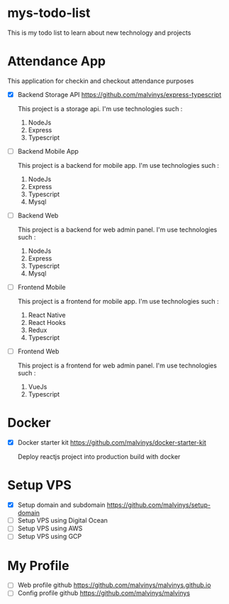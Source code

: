 # mys-todo-list

This is my todo list to learn about new technology and projects

# Attendance App

This application for checkin and checkout attendance purposes

- [x] Backend Storage API https://github.com/malvinys/express-typescript
  <p>This project is a storage api. I'm use technologies such : </p>
  
  1. NodeJs
  2. Express
  3. Typescript

- [ ] Backend Mobile App
  <p>This project is a backend for mobile app. I'm use technologies such : </p>
  
  1. NodeJs
  2. Express
  3. Typescript
  4. Mysql

- [ ] Backend Web
  <p>This project is a backend for web admin panel. I'm use technologies such : </p>
  
  1. NodeJs
  2. Express
  3. Typescript
  4. Mysql

- [ ] Frontend Mobile
  <p>This project is a frontend for mobile app. I'm use technologies such : </p>
  
  1. React Native
  2. React Hooks
  3. Redux
  4. Typescript

- [ ] Frontend Web
  <p>This project is a frontend for web admin panel. I'm use technologies such : </p>
  
  1. VueJs
  2. Typescript

# Docker

- [x] Docker starter kit https://github.com/malvinys/docker-starter-kit
  <p>Deploy reactjs project into production build with docker</p>

# Setup VPS

- [x] Setup domain and subdomain https://github.com/malvinys/setup-domain
- [ ] Setup VPS using Digital Ocean
- [ ] Setup VPS using AWS
- [ ] Setup VPS using GCP

# My Profile

- [ ] Web profile github https://github.com/malvinys/malvinys.github.io
- [ ] Config profile github https://github.com/malvinys/malvinys
